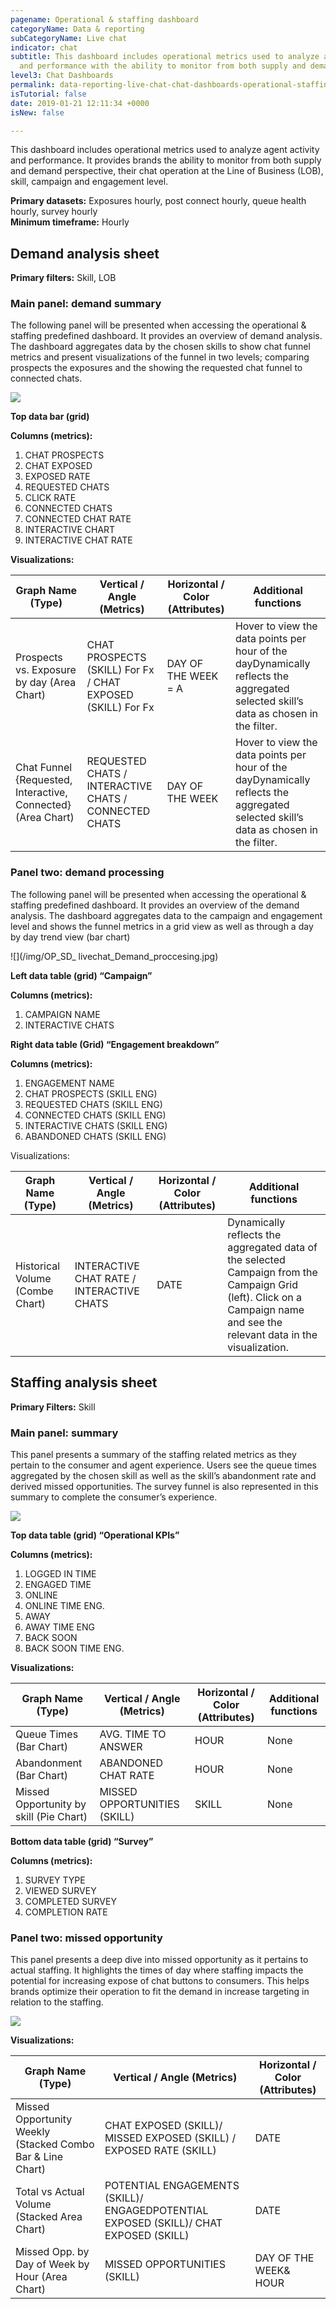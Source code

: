 ```yaml
---
pagename: Operational & staffing dashboard
categoryName: Data & reporting
subCategoryName: Live chat
indicator: chat
subtitle: This dashboard includes operational metrics used to analyze agent activity
  and performance with the ability to monitor from both supply and demand perspectives
level3: Chat Dashboards
permalink: data-reporting-live-chat-chat-dashboards-operational-staffing-dashboard.html
isTutorial: false
date: 2019-01-21 12:11:34 +0000
isNew: false

---
```

This dashboard includes operational metrics used to analyze agent activity and performance. It provides brands the ability to monitor from both supply and demand perspective, their chat operation at the Line of Business (LOB), skill, campaign and engagement level.

**Primary datasets:** Exposures hourly, post connect hourly, queue health hourly, survey hourly  
**Minimum timeframe:** Hourly

## Demand analysis sheet

**Primary filters:** Skill, LOB

### Main panel: demand summary

The following panel will be presented when accessing the operational & staffing predefined dashboard. It provides an overview of demand analysis. The dashboard aggregates data by the chosen skills to show chat funnel metrics and present visualizations of the funnel in two levels; comparing prospects the exposures and the showing the requested chat funnel to connected chats.

![](/img/OP_SD_livechat_demand.jpg)

**Top data bar (grid)**

**Columns (metrics):**

1. CHAT PROSPECTS
2. CHAT EXPOSED
3. EXPOSED RATE
4. REQUESTED CHATS
5. CLICK RATE
6. CONNECTED CHATS
7. CONNECTED CHAT RATE
8. INTERACTIVE CHART
9. INTERACTIVE CHAT RATE

**Visualizations:**

| Graph Name (Type) | Vertical / Angle (Metrics) | Horizontal / Color (Attributes) | Additional functions |
| --- | --- | --- | --- |
| Prospects vs. Exposure by day (Area Chart) | CHAT PROSPECTS (SKILL) For Fx / CHAT EXPOSED (SKILL) For Fx | DAY OF THE WEEK = A | Hover to view the data points per hour of the dayDynamically reflects the aggregated selected skill’s data as chosen in the filter. |
| Chat Funnel {Requested, Interactive, Connected} (Area Chart) | REQUESTED CHATS / INTERACTIVE CHATS / CONNECTED CHATS | DAY OF THE WEEK | Hover to view the data points per hour of the dayDynamically reflects the aggregated selected skill’s data as chosen in the filter. |

### Panel two: demand processing

The following panel will be presented when accessing the operational & staffing predefined dashboard. It provides an overview of the demand analysis. The dashboard aggregates data to the campaign and engagement level and shows the funnel metrics in a grid view as well as through a day by day trend view (bar chart)

![](/img/OP_SD_ livechat_Demand_proccesing.jpg)

**Left data table (grid) “Campaign”**

**Columns (metrics):**

1. CAMPAIGN NAME
2. INTERACTIVE CHATS

**Right data table (Grid) “Engagement breakdown”**

**Columns (metrics):**

1. ENGAGEMENT NAME
2. CHAT PROSPECTS (SKILL ENG)
3. REQUESTED CHATS (SKILL ENG)
4. CONNECTED CHATS (SKILL ENG)
5. INTERACTIVE CHATS (SKILL ENG)
6. ABANDONED CHATS (SKILL ENG)

Visualizations:

| Graph Name (Type) | Vertical / Angle (Metrics) | Horizontal / Color (Attributes) | Additional functions |
| --- | --- | --- | --- |
| Historical Volume (Combe Chart) | INTERACTIVE CHAT RATE / INTERACTIVE CHATS | DATE | Dynamically reflects the aggregated data of the selected Campaign from the Campaign Grid (left). Click on a Campaign name and see the relevant data in the visualization. |

## Staffing analysis sheet

**Primary Filters:** Skill

### Main panel: summary

This panel presents a summary of the staffing related metrics as they pertain to the consumer and agent experience. Users see the queue times aggregated by the chosen skill as well as the skill’s abandonment rate and derived missed opportunities. The survey funnel is also represented in this summary to complete the consumer’s experience.

![](/img/OP-SD-live-chat-staffing-summary.jpg)

**Top data table (grid) “Operational KPIs”**

**Columns (metrics):**

1. LOGGED IN TIME
2. ENGAGED TIME
3. ONLINE
4. ONLINE TIME ENG.
5. AWAY
6. AWAY TIME ENG
7. BACK SOON
8. BACK SOON TIME ENG.

**Visualizations:**

| Graph Name (Type) | Vertical / Angle (Metrics) | Horizontal / Color (Attributes) | Additional functions |
| --- | --- | --- | --- |
| Queue Times (Bar Chart) | AVG. TIME TO ANSWER | HOUR | None |
| Abandonment (Bar Chart) | ABANDONED CHAT RATE | HOUR | None |
| Missed Opportunity by skill (Pie Chart) | MISSED OPPORTUNITIES (SKILL) | SKILL | None |

**Bottom data table (grid) “Survey”**

**Columns (metrics):**

1. SURVEY TYPE
2. VIEWED SURVEY
3. COMPLETED SURVEY
4. COMPLETION RATE

### Panel two: missed opportunity

This panel presents a deep dive into missed opportunity as it pertains to actual staffing. It highlights the times of day where staffing impacts the potential for increasing expose of chat buttons to consumers. This helps brands optimize their operation to fit the demand in increase targeting in relation to the staffing.

![](/img/OP-SD-live-chat-staffing-summary.jpg)

**Visualizations:**

| Graph Name (Type) | Vertical / Angle (Metrics) | Horizontal / Color (Attributes) |
| --- | --- | --- |
| Missed Opportunity Weekly (Stacked Combo Bar & Line Chart) | CHAT EXPOSED (SKILL)/ MISSED EXPOSED (SKILL) / EXPOSED RATE (SKILL) | DATE |
| Total vs Actual Volume (Stacked Area Chart) | POTENTIAL ENGAGEMENTS (SKILL)/ ENGAGEDPOTENTIAL EXPOSED (SKILL)/ CHAT EXPOSED (SKILL) | DATE |
| Missed Opp. by Day of Week by Hour (Area Chart) | MISSED OPPORTUNITIES (SKILL) | DAY OF THE WEEK& HOUR |
